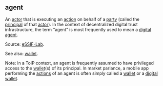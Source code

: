 ## agent

<p class="c8"><span>An </span><span class="c2"><a class="c3" href="#h.gzdfngxkp0ip">actor</a></span><span>&nbsp;that is executing an </span><span class="c2"><a class="c3" href="#h.l54nzmooy631">action</a></span><span>&nbsp;on behalf of a </span><span class="c2"><a class="c3" href="#h.cn6bno48fomj">party</a></span><span>&nbsp;(called the </span><span class="c2"><a class="c3" href="#h.sydbe7rk6244">principal</a></span><span>&nbsp;of that </span><span class="c2"><a class="c3" href="#h.gzdfngxkp0ip">actor</a></span><span>). In the context of decentralized digital trust infrastructure, the term “agent” is most frequently used to mean a </span><span class="c2"><a class="c3" href="#h.z3ugzt4hgdf6">digital agent</a></span><span class="c0">.</span></p><p class="c8"><span>Source: </span><span class="c2"><a class="c3" href="https://www.google.com/url?q=https://essif-lab.github.io/framework/docs/essifLab-glossary%23agent&amp;sa=D&amp;source=editors&amp;ust=1706779842505730&amp;usg=AOvVaw3TlI6m3AVKQU8SZC5EvOcD">eSSIF-Lab</a></span><span>.</span></p><p class="c8"><span>See also: </span><span class="c2"><a class="c3" href="#h.mh27630t20d">wallet</a></span><span class="c0">.</span></p><p class="c8"><span>Note: In a ToIP context, an agent is frequently assumed to have privileged access to the </span><span class="c2"><a class="c3" href="#h.mh27630t20d">wallet</a></span><span>(s) of its principal. In market parlance, a mobile app performing the </span><span class="c2"><a class="c3" href="#h.l54nzmooy631">actions</a></span><span>&nbsp;of an agent is often simply called a </span><span class="c2"><a class="c3" href="#h.mh27630t20d">wallet</a></span><span>&nbsp;or a </span><span class="c2"><a class="c3" href="#h.sxnvf3f5v156">digital wallet</a></span><span class="c0">.</span></p>

